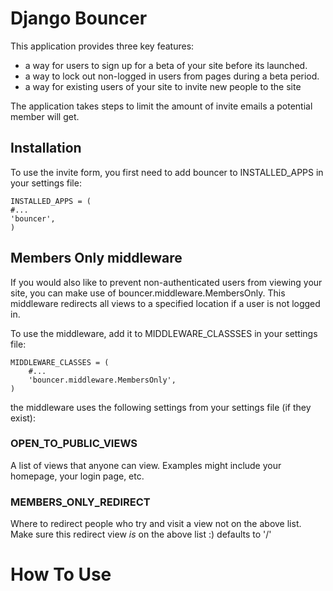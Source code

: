 Django Bouncer
==============

This application provides three key features:

* a way for users to sign up for a beta of your site before its launched.
* a way to lock out non-logged in users from pages during a beta period.
* a way for existing users of your site to invite new people to the site

The application takes steps to limit the amount of invite emails a potential member will get.

Installation
------------

To use the invite form, you first need to add bouncer to INSTALLED_APPS in your settings file:

    INSTALLED_APPS = (
    #...
    'bouncer',
    )

Members Only middleware
-----------------------

If you would also like to prevent non-authenticated users from viewing your site, you can make use of bouncer.middleware.MembersOnly. This middleware redirects all views to a specified location if a user is not logged in.

To use the middleware, add it to MIDDLEWARE_CLASSSES in your settings file:

    MIDDLEWARE_CLASSES = (
        #...
        'bouncer.middleware.MembersOnly',
    )

the middleware uses the following settings from your settings file (if they exist):

### OPEN_TO_PUBLIC_VIEWS

A list of views that anyone can view.
Examples might include your homepage, your login page, etc.

### MEMBERS_ONLY_REDIRECT

Where to redirect people who try and visit a view not on the above list.
Make sure this redirect view *is* on the above list :)
defaults to '/'

How To Use
==========

